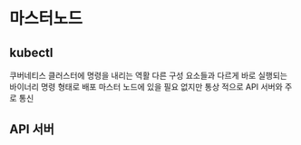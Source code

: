 
# 마스터노드

## kubectl

쿠버네티스 클러스터에 명령을 내리는 역활
다른 구성 요소들과 다르게 바로 실행되는 바이너리 명령 형태로 배포
마스터 노드에 있을 필요 없지만 통상 적으로 API 서버와 주로 통신

## API 서버

